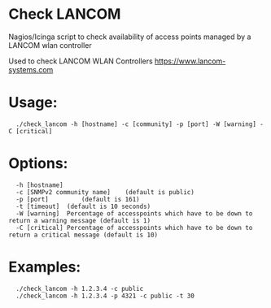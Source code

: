 # Check LANCOM
Nagios/Icinga script to check availability of access points managed by a LANCOM wlan controller

Used to check LANCOM WLAN Controllers https://www.lancom-systems.com

# Usage:
```
  ./check_lancom -h [hostname] -c [community] -p [port] -W [warning] -C [critical]
```

# Options:
```
  -h [hostname]
  -c [SNMPv2 community name]	(default is public)
  -p [port]			(default is 161)
  -t [timeout]  (default is 10 seconds)
  -W [warning]  Percentage of accesspoints which have to be down to return a warning message (default is 1)
  -C [critical] Percentage of accesspoints which have to be down to return a critical message (default is 10)
```

# Examples:
```
  ./check_lancom -h 1.2.3.4 -c public 
  ./check_lancom -h 1.2.3.4 -p 4321 -c public -t 30
```
